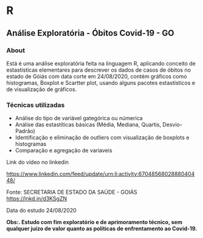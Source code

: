 <h1> R </h1>

<h2>Análise Exploratória - Óbitos Covid-19 - GO</h2>

<h3>About</h3>

Está é uma análise exploratória feita na linguagem R, aplicando conceito de estastísticas elementares para descrever os dados de casos de óbitos no estado de Góiás com data corte
em 24/08/2020, contém gráficos como histogramas, Boxplot e Scartter plot, usando alguns pacotes estastísticos e de visualização de gráficos.

<h3>Técnicas utilizadas</h3>
<ul>
<li>Análise do tipo de variável gategórica ou númerica</li>
<li>Análise das estastíticas básicas (Média, Mediana, Quartis, Desvio-Padrão)</li>
<li>Identificação e eliminação de outliers com visualização de boxplots e histogramas</li>
<li>Comparação e agregação de variaveis</li>
</ul>

<p>Link do vídeo no linkedin</p>

https://www.linkedin.com/feed/update/urn:li:activity:6704856802888040448/

Fonte: SECRETARIA DE ESTADO DA SAÚDE - GOIÁS
https://lnkd.in/d3KSgZN

Data do estudo 24/08/2020

<b>Obs:. Estudo com fim exploratório e de aprimoramento técnico, sem qualquer juízo de valor quanto as políticas de enfrentamento ao Covid-19.</b>
